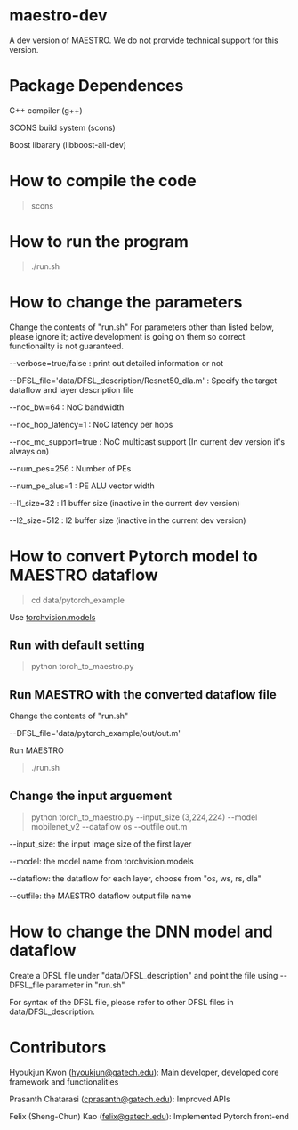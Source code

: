 # maestro-dev
A dev version of MAESTRO. We do not prorvide technical support for this version.

# Package Dependences
C++ compiler (g++)

SCONS build system (scons)

Boost libarary (libboost-all-dev)

# How to compile the code
> scons

# How to run the program
> ./run.sh

# How to change the parameters
Change the contents of "run.sh" For parameters other than listed below, please ignore it; active development is going on them so correct functionailty is not guaranteed.

--verbose=true/false : print out detailed information or not

--DFSL_file='data/DFSL_description/Resnet50_dla.m' : Specify the target dataflow and layer description file

--noc_bw=64 : NoC bandwidth

--noc_hop_latency=1 : NoC latency per hops

--noc_mc_support=true : NoC multicast support (In current dev version it's always on)

--num_pes=256 : Number of PEs

--num_pe_alus=1 : PE ALU vector width

--l1_size=32 : l1 buffer size (inactive in the current dev version)

--l2_size=512 : l2 buffer size (inactive in the current dev version)

# How to convert Pytorch model to MAESTRO dataflow
> cd data/pytorch_example

Use [torchvision.models](https://pytorch.org/docs/stable/torchvision/models.html)
## Run with default setting
> python torch_to_maestro.py
## Run MAESTRO with the converted dataflow file
Change the contents of "run.sh"

--DFSL_file='data/pytorch_example/out/out.m'

Run MAESTRO

> ./run.sh
## Change the input arguement
> python torch_to_maestro.py --input_size (3,224,224) --model mobilenet_v2 --dataflow os --outfile out.m 

--input_size: the input image size of the first layer

--model: the model name from torchvision.models

--dataflow: the dataflow for each layer, choose from "os, ws, rs, dla"

--outfile: the MAESTRO dataflow output file name


# How to change the DNN model and dataflow
Create a DFSL file under "data/DFSL_description" and point the file using --DFSL_file parameter in "run.sh"

For syntax of the DFSL file, please refer to other DFSL files in data/DFSL_description.

# Contributors
Hyoukjun Kwon (hyoukjun@gatech.edu): Main developer, developed core framework and functionalities

Prasanth Chatarasi (cprasanth@gatech.edu): Improved APIs

Felix (Sheng-Chun) Kao (felix@gatech.edu): Implemented Pytorch front-end
